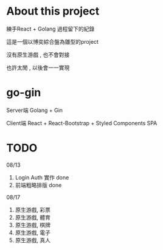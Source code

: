 # About this project

練手React + Golang 過程留下的紀錄

這是一個以博奕綜合盤為雛型的project


沒有原生游戲 , 也不會對接 

也許太閒 , 以後會一一實現

# go-gin

Server端
Golang + Gin 

Client端
React + React-Bootstrap + Styled Components
SPA 


# TODO
08/13 
1. Login Auth 實作 done
2. 前端粗略排版 done

08/17
1. 原生游戲, 彩票
2. 原生游戲, 體育
3. 原生游戲, 棋牌
4. 原生游戲, 電子
5. 原生游戲, 真人


